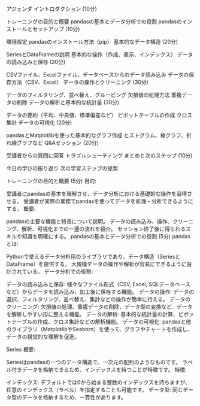 アジェンダ
イントロダクション (10分)

トレーニングの目的と概要
pandasの基本とデータ分析での役割
pandasのインストールとセットアップ (10分)

環境設定
pandasのインストール方法（pip）
基本的なデータ構造 (20分)

SeriesとDataFrameの説明
基本的な操作（作成、表示、インデックス）
データの読み込みと保存 (20分)

CSVファイル、Excelファイル、データベースからのデータ読み込み
データの保存方法（CSV、Excel）
データの操作とクリーニング (30分)

データのフィルタリング、並べ替え、グルーピング
欠損値の処理方法
重複データの削除
データの解析と基本的な統計量 (30分)

データの要約（平均、中央値、標準偏差など）
ピボットテーブルの作成
クロス集計
データの可視化 (20分)

pandasとMatplotlibを使った基本的なグラフ作成
ヒストグラム、棒グラフ、折れ線グラフなど
Q&Aセッション (20分)

受講者からの質問に回答
トラブルシューティング
まとめと次のステップ (10分)

今日の学びの振り返り
次の学習ステップの提案



トレーニングの目的と概要 (5分)
目的:

受講者にpandasの基本を理解させ、データ分析における基礎的な操作を習得させる。
受講者が実際の業務でpandasを使ってデータを処理・分析できるようにする。
概要:

pandasの主要な機能と特長について説明。
データの読み込み、操作、クリーニング、解析、可視化までの一連の流れを紹介。
セッション終了後に得られるスキルや知識を明確にする。
pandasの基本とデータ分析での役割 (5分)
pandasとは:

Pythonで使えるデータ分析用のライブラリであり、データ構造（SeriesとDataFrame）を提供する。
大規模データの操作や解析が容易にできるように設計されている。
データ分析での役割:

データの読み込みと保存:
様々なファイル形式（CSV, Excel, SQLデータベースなど）からデータを読み込み、加工後に保存する機能。
データの操作:
データの選択、フィルタリング、並べ替え、集計などの操作が簡単に行える。
データのクリーニング:
欠損値の処理、重複データの削除、データ型の変換など、データを解析しやすい形に整える機能。
データの解析:
基本的な統計量の計算、ピボットテーブルの作成、クロス集計などの解析機能。
データの可視化:
pandasと他のライブラリ（MatplotlibやSeaborn）を使って、グラフやチャートを作成し、データの視覚的な理解を促進。


Series
概要:

Seriesはpandasの一つのデータ構造で、一次元の配列のようなものです。
ラベル付きデータを格納できるため、インデックスを持つことが特徴です。
特徴:

インデックス:
デフォルトでは0から始まる整数のインデックスを持ちますが、任意のインデックス（ラベル）を指定することも可能です。
データ型:
同じデータ型のデータを格納するため、一貫性があります。
